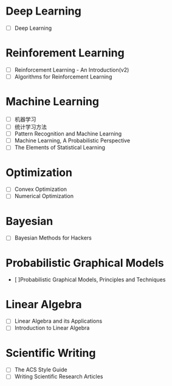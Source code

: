 # Deep Learning
- [ ] Deep Learning

# Reinforement Learning
- [ ] Reinforcement Learning - An Introduction(v2)
- [ ] Algorithms for Reinforcement Learning

# Machine Learning
- [ ] 机器学习
- [ ] 统计学习方法
- [ ] Pattern Recognition and Machine Learning
- [ ] Machine Learning, A Probabilistic Perspective
- [ ] The Elements of Statistical Learning

# Optimization
- [ ] Convex Optimization
- [ ] Numerical Optimization

# Bayesian
- [ ] Bayesian Methods for Hackers

# Probabilistic Graphical Models
- [ ]Probabilistic Graphical Models, Principles and Techniques

# Linear Algebra
- [ ] Linear Algebra and its Applications
- [ ] Introduction to Linear Algebra

# Scientific Writing
- [ ] The ACS Style Guide
- [ ] Writing Scientific Research Articles
